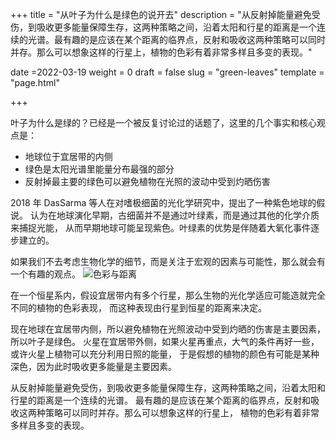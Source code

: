 +++
title = "从叶子为什么是绿色的说开去"
description = "从反射掉能量避免受伤，到吸收更多能量保障生存，这两种策略之间，沿着太阳和行星的距离是一个连续的光谱。最有趣的是应该在某个距离的临界点，反射和吸收这两种策略可以同时并存。那么可以想象这样的行星上，植物的色彩有着非常多样且多变的表现。"

date =2022-03-19
weight = 0
draft = false
slug = "green-leaves"
template = "page.html"

+++

叶子为什么是绿的？已经是一个被反复讨论过的话题了，这里的几个事实和核心观点是：
* 地球位于宜居带的内侧
* 绿色是太阳光谱里能量分布最强的部分
* 反射掉最主要的绿色可以避免植物在光照的波动中受到灼晒伤害

2018 年 DasSarma 等人在对嗜极细菌的光化学研究中，提出了一种紫色地球的假说。
认为在地球演化早期，古细菌并不是通过叶绿素，而是通过其他的化学介质来捕捉光能，
从而早期地球可能呈现紫色。叶绿素的优势是伴随着大氧化事件逐步建立的。

如果我们不去考虑生物化学的细节，而是关注于宏观的因素与可能性，那么就会有一个有趣的观点。
![色彩与距离](../color-by-distant.png)

在一个恒星系内，假设宜居带内有多个行星，那么生物的光化学适应可能造就完全不同的植物的色彩表现，
而这种表现由行星到恒星的距离来决定。

现在地球在宜居带内侧，所以避免植物在光照波动中受到灼晒的伤害是主要因素，所以叶子是绿色。
火星在宜居带外侧，如果火星再重点，大气的条件再好一些，或许火星上植物可以充分利用日照的能量，
于是假想的植物的颜色有可能是某种深色，因为此时吸收更多能量是主要因素。

从反射掉能量避免受伤，到吸收更多能量保障生存，这两种策略之间，沿着太阳和行星的距离是一个连续的光谱。
最有趣的是应该在某个距离的临界点，反射和吸收这两种策略可以同时并存。那么可以想象这样的行星上，
植物的色彩有着非常多样且多变的表现。



